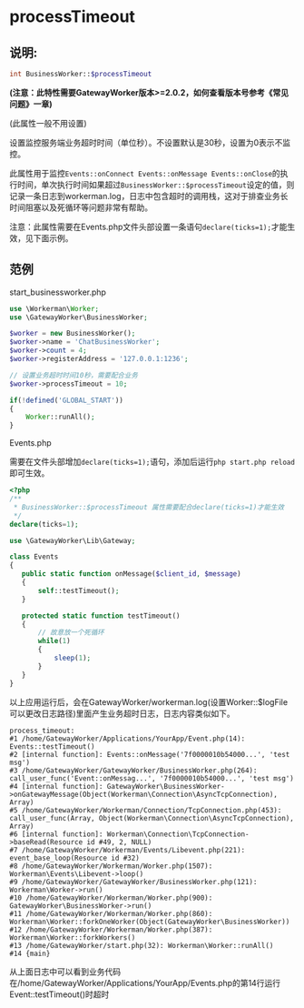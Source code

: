 # processTimeout


## 说明:
```php
int BusinessWorker::$processTimeout
```
**(注意：此特性需要GatewayWorker版本>=2.0.2，如何查看版本号参考《常见问题》一章)**

(此属性一般不用设置)


设置监控服务端业务超时时间（单位秒）。不设置默认是30秒，设置为0表示不监控。

此属性用于监控```Events::onConnect Events::onMessage Events::onClose```的执行时间，单次执行时间如果超过```BusinessWorker::$processTimeout```设定的值，则记录一条日志到workerman.log，日志中包含超时的调用栈，这对于排查业务长时间阻塞以及死循环等问题非常有帮助。

注意：此属性需要在Events.php文件头部设置一条语句```declare(ticks=1);```才能生效，见下面示例。

## 范例
start_businessworker.php
```php
use \Workerman\Worker;
use \GatewayWorker\BusinessWorker;

$worker = new BusinessWorker();
$worker->name = 'ChatBusinessWorker';
$worker->count = 4;
$worker->registerAddress = '127.0.0.1:1236';

// 设置业务超时时间10秒，需要配合业务
$worker->processTimeout = 10;

if(!defined('GLOBAL_START'))
{
    Worker::runAll();
}
```

Events.php

需要在文件头部增加```declare(ticks=1);```语句，添加后运行```php start.php reload```即可生效。
```php
<?php
/**
 * BusinessWorker::$processTimeout 属性需要配合declare(ticks=1)才能生效
 */
declare(ticks=1);

use \GatewayWorker\Lib\Gateway;

class Events
{
   public static function onMessage($client_id, $message)
   {
       self::testTimeout();
   }

   protected static function testTimeout()
   {
       // 故意放一个死循环
       while(1)
       {
           sleep(1);
       }
   }
}
```

以上应用运行后，会在GatewayWorker/workerman.log(设置Worker::$logFile可以更改日志路径)里面产生业务超时日志，日志内容类似如下。

```
process_timeout:
#1 /home/GatewayWorker/Applications/YourApp/Event.php(14): Events::testTimeout()
#2 [internal function]: Events::onMessage('7f0000010b54000...', 'test msg')
#3 /home/GatewayWorker/GatewayWorker/BusinessWorker.php(264): call_user_func('Event::onMessag...', '7f0000010b54000...', 'test msg')
#4 [internal function]: GatewayWorker\BusinessWorker->onGatewayMessage(Object(Workerman\Connection\AsyncTcpConnection), Array)
#5 /home/GatewayWorker/Workerman/Connection/TcpConnection.php(453): call_user_func(Array, Object(Workerman\Connection\AsyncTcpConnection), Array)
#6 [internal function]: Workerman\Connection\TcpConnection->baseRead(Resource id #49, 2, NULL)
#7 /home/GatewayWorker/Workerman/Events/Libevent.php(221): event_base_loop(Resource id #32)
#8 /home/GatewayWorker/Workerman/Worker.php(1507): Workerman\Events\Libevent->loop()
#9 /home/GatewayWorker/GatewayWorker/BusinessWorker.php(121): Workerman\Worker->run()
#10 /home/GatewayWorker/Workerman/Worker.php(900): GatewayWorker\BusinessWorker->run()
#11 /home/GatewayWorker/Workerman/Worker.php(860): Workerman\Worker::forkOneWorker(Object(GatewayWorker\BusinessWorker))
#12 /home/GatewayWorker/Workerman/Worker.php(387): Workerman\Worker::forkWorkers()
#13 /home/GatewayWorker/start.php(32): Workerman\Worker::runAll()
#14 {main}
```

从上面日志中可以看到业务代码在/home/GatewayWorker/Applications/YourApp/Events.php的第14行运行Event::testTimeout()时超时

